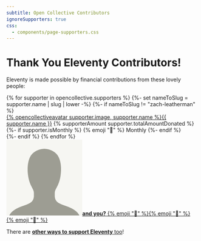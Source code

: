 ```yaml
---
subtitle: Open Collective Contributors
ignoreSupporters: true
css:
  - components/page-supporters.css
---
```

# Thank You Eleventy Contributors!

Eleventy is made possible by financial contributions from these lovely people:

<div class="facepile supporters-facepile lo">
{% for supporter in opencollective.supporters %}
{%- set nameToSlug = supporter.name | slug | lower -%}
{%- if nameToSlug != "zach-leatherman" %}
  <div class="lo-c">
    <a href="{{ supporter.website or supporter.profile }}" class="elv-externalexempt supporters-link" rel="sponsored">{% opencollectiveavatar supporter.image, supporter.name %}{{ supporter.name }}</a>
    <span class="lo lo-inline">
        <span class="lo-c lo-nocontentwrap supporters-hearts">{% supporterAmount supporter.totalAmountDonated %}</span>
        {%- if supporter.isMonthly %}
        <span class="lo-c supporters-tier">{% emoji "📅" %} Monthly</span>
        {%- endif %}
    </span>
  </div>
{%- endif %}
{% endfor %}
  <div class="lo-c"><a href="https://opencollective.com/11ty"><img src="/img/default-avatar.png" alt="Default Avatar Image" loading="lazy" class="avatar"><strong>and you?</strong> {% emoji "🎁" %}{% emoji "🎁" %}{% emoji "🎁" %}</a></div>
</div>

There are <a href="/docs/how-to-support/"><strong>other ways to support Eleventy</strong> too</a>!

